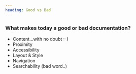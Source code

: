 ```yaml
---
heading: Good vs Bad
---
```


### What makes today a good or bad documentation?

- Content...with no doubt :-)
- Proximity
- Accessibility
- Layout & Style
- Navigation
- Searchability (bad word..)
